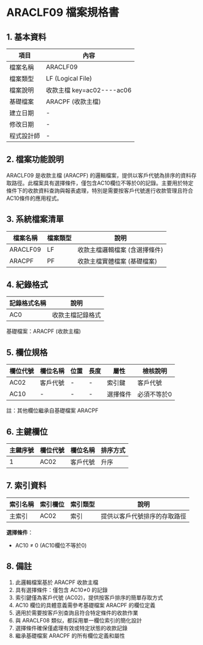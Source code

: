 # ARACLF09 檔案規格書

## 1. 基本資料

| 項目 | 內容 |
|------|------|
| 檔案名稱 | ARACLF09 |
| 檔案類型 | LF (Logical File) |
| 檔案說明 | 收款主檔 key=ac02----ac06 |
| 基礎檔案 | ARACPF (收款主檔) |
| 建立日期 | - |
| 修改日期 | - |
| 程式設計師 | - |

## 2. 檔案功能說明

ARACLF09 是收款主檔 (ARACPF) 的邏輯檔案，提供以客戶代號為排序的資料存取路徑。此檔案具有選擇條件，僅包含AC10欄位不等於0的記錄。主要用於特定條件下的收款資料查詢與報表處理，特別是需要按客戶代號進行收款管理且符合AC10條件的應用程式。

## 3. 系統檔案清單

| 檔案名稱 | 檔案類型 | 說明 |
|----------|----------|------|
| ARACLF09 | LF | 收款主檔邏輯檔案 (含選擇條件) |
| ARACPF | PF | 收款主檔實體檔案 (基礎檔案) |

## 4. 紀錄格式

| 記錄格式名稱 | 說明 |
|--------------|------|
| AC0 | 收款主檔記錄格式 |

基礎檔案：ARACPF (收款主檔)

## 5. 欄位規格

| 欄位代號 | 欄位名稱 | 位置 | 長度 | 屬性 | 檢核說明 |
|----------|----------|------|------|------|----------|
| AC02 | 客戶代號 | - | - | 索引鍵 | 客戶代號 |
| AC10 | - | - | - | 選擇條件 | 必須不等於0 |

註：其他欄位繼承自基礎檔案 ARACPF

## 6. 主鍵欄位

| 主鍵序號 | 欄位代號 | 欄位名稱 | 排序方式 |
|----------|----------|----------|----------|
| 1 | AC02 | 客戶代號 | 升序 |

## 7. 索引資料

| 索引名稱 | 索引欄位 | 索引類型 | 說明 |
|----------|----------|----------|------|
| 主索引 | AC02 | 索引 | 提供以客戶代號排序的存取路徑 |

**選擇條件**：
- AC10 ≠ 0 (AC10欄位不等於0)

## 8. 備註

1. 此邏輯檔案基於 ARACPF 收款主檔
2. 具有選擇條件：僅包含 AC10≠0 的記錄
3. 索引鍵僅為客戶代號 (AC02)，提供按客戶排序的簡單存取方式
4. AC10 欄位的具體意義需參考基礎檔案 ARACPF 的欄位定義
5. 適用於需要按客戶別查詢且符合特定條件的收款作業
6. 與 ARACLF08 類似，都採用單一欄位索引的簡化設計
7. 選擇條件確保僅處理有效或特定狀態的收款記錄
8. 繼承基礎檔案 ARACPF 的所有欄位定義和屬性 